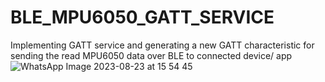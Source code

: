 # BLE_MPU6050_GATT_SERVICE
Implementing GATT service and generating a new GATT characteristic for sending the read MPU6050 data over BLE to connected device/ app
![WhatsApp Image 2023-08-23 at 15 54 45](https://github.com/abid-sayyad/BLE_MPU6050_GATT_SERVICE/assets/49099853/698cf937-3686-4fce-974f-683c19db6473)
